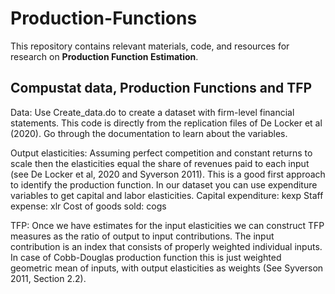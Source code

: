 # Production-Functions

This repository contains relevant materials, code, and resources for research on **Production Function Estimation**.

## Compustat data, Production Functions and TFP

Data: Use Create_data.do to create a dataset with firm-level financial statements. This code is directly from the replication files of De Locker et al (2020). Go through the documentation to learn about the variables.

Output elasticities: Assuming perfect competition and constant returns to scale then the elasticities equal the share of revenues paid to each input (see De Locker et al, 2020 and Syverson 2011). This is a good first approach to identify the production function. In our dataset you can use expenditure variables to get capital and labor elasticities. Capital expenditure: kexp Staff expense: xlr Cost of goods sold: cogs

TFP: Once we have estimates for the input elasticities we can construct TFP measures as the ratio of output to input contributions. The input contribution is an index that consists of properly weighted individual inputs. In case of Cobb-Douglas production function this is just weighted geometric mean of inputs, with output elasticities as weights (See Syverson 2011, Section 2.2).
